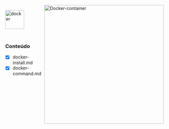 <div style="display: inline_block"><br>
  <img align="right" alt="Docker-container" style="width: auto; height:380px;" 
     src="https://miro.medium.com/v2/resize:fit:720/0*SWHyvx_VdWQluT31">
</div>

<div style="display: inline_block"><br>
  <img align="left" alt="docker" style="width: auto; height:60px;" 
     src="https://upload.wikimedia.org/wikipedia/commons/4/4e/Docker_%28container_engine%29_logo.svg">
</div>

<br><br><br><br>

### Conteúdo

- [x] docker-install.md
- [x] docker-command.md
